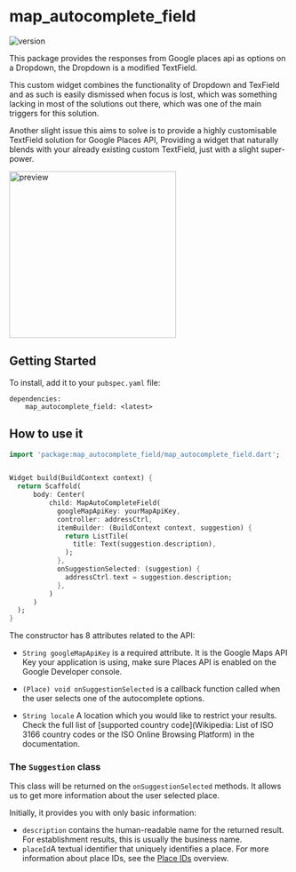 # map_autocomplete_field

![version](https://img.shields.io/badge/version-0.0.1-blue.svg)

This package provides the responses from Google places api as options on a Dropdown, the Dropdown is
a modified TextField.

This custom widget combines the functionality of Dropdown and TexField and as such is easily
dismissed when focus is lost, which was something lacking in most of the solutions out there, which
was one of the main triggers for this solution.

Another slight issue this aims to solve is to provide a highly customisable TextField solution for
Google Places API, Providing a widget that naturally blends with your already existing custom
TextField, just with a slight super-power.




 <img src="https://res.cloudinary.com/dxfwzjz4k/image/upload/v1677955495/GitHub%20Pakages/Simulator_Screen_Shot_-_iPhone_13_mini_-_2023-03-04_at_19.44.10_t3iuid.png" alt="preview" width="300"/> 

## Getting Started

To install, add it to your `pubspec.yaml` file:

```
dependencies:
    map_autocomplete_field: <latest>

```

## How to use it

```dart
import 'package:map_autocomplete_field/map_autocomplete_field.dart';
```

```dart

Widget build(BuildContext context) {
  return Scaffold(
      body: Center(
          child: MapAutoCompleteField(
            googleMapApiKey: yourMapApiKey,
            controller: addressCtrl,
            itemBuilder: (BuildContext context, suggestion) {
              return ListTile(
                title: Text(suggestion.description),
              );
            },
            onSuggestionSelected: (suggestion) {
              addressCtrl.text = suggestion.description;
            },
          )
      )
  );
}
```

The constructor has 8 attributes related to the API:

- `String googleMapApiKey` is a required attribute. It is the Google Maps API Key your application
  is using, make sure Places API is enabled on the Google Developer console.

- `(Place) void onSuggestionSelected` is a callback function called when the user selects one of the
  autocomplete options.

- `String locale` A location which you would like to restrict your results. Check the full list
  of [supported  country code](Wikipedia: List of ISO 3166 country codes or the ISO Online Browsing
  Platform) in the documentation.

### The `Suggestion` class

This class will be returned on the `onSuggestionSelected` methods. It allows us to get more
information about the user selected place.

Initially, it provides you with only basic information:

- `description` contains the human-readable name for the returned result. For establishment results,
  this is usually the business name.
- `placeId`A textual identifier that uniquely identifies a place. For more information about place
  IDs, see the [Place IDs](https://developers.google.com/places/web-service/place-id) overview.


